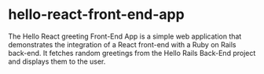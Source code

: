 # hello-react-front-end-app
The Hello React greeting Front-End App is a simple web application that demonstrates the integration of a React front-end with a Ruby on Rails back-end. It fetches random greetings from the Hello Rails Back-End project and displays them to the user.
